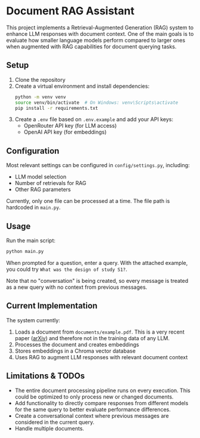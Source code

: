 # Document RAG Assistant

This project implements a Retrieval-Augmented Generation (RAG) system to enhance LLM responses with document context. One of the main goals is to evaluate how smaller language models perform compared to larger ones when augmented with RAG capabilities for document querying tasks.

## Setup

1. Clone the repository
2. Create a virtual environment and install dependencies:
   ```bash
   python -m venv venv
   source venv/bin/activate  # On Windows: venv\Scripts\activate
   pip install -r requirements.txt
   ```
3. Create a `.env` file based on `.env.example` and add your API keys:
   - OpenRouter API key (for LLM access)
   - OpenAI API key (for embeddings)

## Configuration

Most relevant settings can be configured in `config/settings.py`, including:
- LLM model selection
- Number of retrievals for RAG
- Other RAG parameters

Currently, only one file can be processed at a time. The file path is hardcoded in `main.py`.

## Usage

Run the main script:
```bash
python main.py
```

When prompted for a question, enter a query. With the attached example, you could try `What was the design of study S1?`.

Note that no "conversation" is being created, so every message is treated as a new query with no context from previous messages.

## Current Implementation

The system currently:
1. Loads a document from `documents/example.pdf`. This is a very recent paper ([arXiv](https://doi.org/10.48550/arXiv.2501.13228)) and therefore not in the training data of any LLM.
2. Processes the document and creates embeddings
3. Stores embeddings in a Chroma vector database
4. Uses RAG to augment LLM responses with relevant document context

## Limitations & TODOs

- The entire document processing pipeline runs on every execution. This could be optimized to only process new or changed documents.
- Add functionality to directly compare responses from different models for the same query to better evaluate performance differences.
- Create a conversational context where previous messages are considered in the current query.
- Handle multiple documents.
